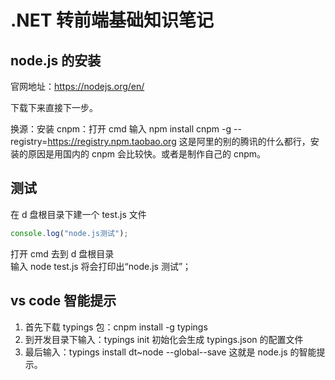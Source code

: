 # .NET 转前端基础知识笔记

## node.js 的安装

官网地址：https://nodejs.org/en/

下载下来直接下一步。

换源：安装 cnpm：打开 cmd 输入 npm install cnpm -g --registry=https://registry.npm.taobao.org 这是阿里的别的腾讯的什么都行，安装的原因是用国内的 cnpm 会比较快。或者是制作自己的 cnpm。

## 测试

在 d 盘根目录下建一个 test.js 文件

```javascript
console.log("node.js测试");
```

打开 cmd 去到 d 盘根目录  
输入 node test.js 将会打印出“node.js 测试”；

## vs code 智能提示

1. 首先下载 typings 包：cnpm install -g typings
2. 到开发目录下输入：typings init 初始化会生成 typings.json 的配置文件
3. 最后输入：typings install dt~node --global--save 这就是 node.js 的智能提示。
